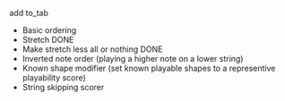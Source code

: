 add to_tab
* Basic ordering
 *  Stretch DONE
 *  Make stretch less all or nothing DONE
 *  Inverted note order (playing a higher note on a lower string)
 *  Known shape modifier (set known playable shapes to a representive playability score)
 *  String skipping scorer
